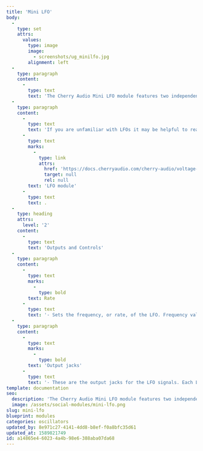 ```yaml
---
title: 'Mini LFO'
body:
  -
    type: set
    attrs:
      values:
        type: image
        image:
          - screenshots/ug_minilfo.jpg
        alignment: left
  -
    type: paragraph
    content:
      -
        type: text
        text: 'The Cherry Audio Mini LFO module features two independent, low-frequency oscillators. Each LFO has an adjustable rate and simultaneously outputs a triangle and square wave.'
  -
    type: paragraph
    content:
      -
        type: text
        text: 'If you are unfamiliar with LFOs it may be helpful to read the documentation for the "standard" '
      -
        type: text
        marks:
          -
            type: link
            attrs:
              href: 'https://docs.cherryaudio.com/cherry-audio/voltage-modular/modules/lfo'
              target: null
              rel: null
        text: 'LFO module'
      -
        type: text
        text: .
  -
    type: heading
    attrs:
      level: '2'
    content:
      -
        type: text
        text: 'Outputs and Controls'
  -
    type: paragraph
    content:
      -
        type: text
        marks:
          -
            type: bold
        text: Rate
      -
        type: text
        text: '- Sets the frequency, or rate, of the LFO. Frequency values are represented in Hz (cycles per second). A frequency setting of 1 Hz means it takes one second to complete a full cycle of the waveform. The Mini LFOs frequency range is 0.02 Hz - 20 Hz.'
  -
    type: paragraph
    content:
      -
        type: text
        marks:
          -
            type: bold
        text: 'Output jacks'
      -
        type: text
        text: '- These are the output jacks for the LFO signals. Each LFO has a triangle and square wave output which can be used simultaneously.'
template: documentation
seo:
  description: 'The Cherry Audio Mini LFO module features two independent, low-frequency oscillators.'
  image: /assets/social-modules/mini-lfo.png
slug: mini-lfo
blueprint: modules
categories: oscillators
updated_by: 8e971c27-4141-4dd8-b8ef-f0a8bfc35d61
updated_at: 1589821749
id: a14865e4-6023-4a4b-98e6-388aba07da68
---
```

